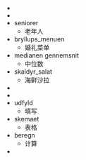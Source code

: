 -
-
- seniorer
	- 老年人
- bryllups_menuen
	- 婚礼菜单
- medianen gennemsnit
	- 中位数
- skaldyr_salat
	- 海鲜沙拉
-
-
- udfyld
	- 填写
- skemaet
	- 表格
- beregn
	- 计算
-